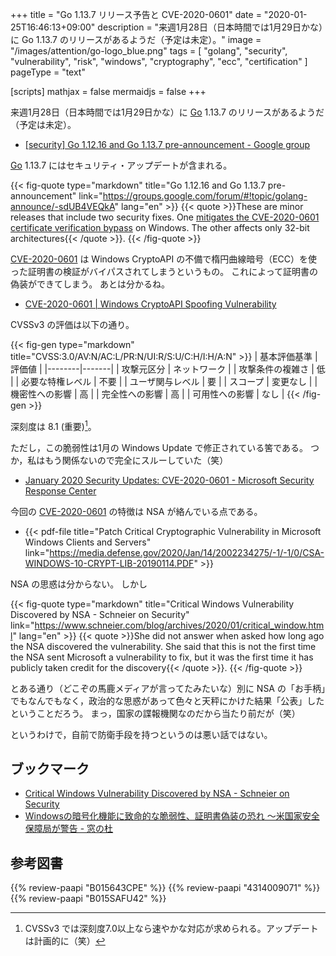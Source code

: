 +++
title = "Go 1.13.7 リリース予告と CVE-2020-0601"
date =  "2020-01-25T16:46:13+09:00"
description = "来週1月28日（日本時間では1月29日かな）に Go 1.13.7 のリリースがあるようだ（予定は未定）。"
image = "/images/attention/go-logo_blue.png"
tags  = [ "golang", "security", "vulnerability", "risk", "windows", "cryptography", "ecc", "certification" ]
pageType = "text"

[scripts]
  mathjax = false
  mermaidjs = false
+++

来週1月28日（日本時間では1月29日かな）に [Go] 1.13.7 のリリースがあるようだ（予定は未定）。

- [[security] Go 1.12.16 and Go 1.13.7 pre-announcement - Google group](https://groups.google.com/forum/#!topic/golang-announce/-sdUB4VEQkA)

[Go] 1.13.7 にはセキュリティ・アップデートが含まれる。

{{< fig-quote type="markdown" title="Go 1.12.16 and Go 1.13.7 pre-announcement" link="https://groups.google.com/forum/#!topic/golang-announce/-sdUB4VEQkA" lang="en" >}}
{{< quote >}}These are minor releases that include two security fixes.
One [mitigates the CVE-2020-0601 certificate verification bypass](https://golang.org/cl/215905) on Windows.
The other affects only 32-bit architectures{{< /quote >}}.
{{< /fig-quote >}}

[CVE-2020-0601](https://nvd.nist.gov/vuln/detail/CVE-2020-0601) は Windows CryptoAPI の不備で楕円曲線暗号（ECC）を使った証明書の検証がバイパスされてしまうというもの。
これによって証明書の偽装ができてしまう。
あとは分かるね。

- [CVE-2020-0601 | Windows CryptoAPI Spoofing Vulnerability](https://portal.msrc.microsoft.com/en-US/security-guidance/advisory/CVE-2020-0601)

CVSSv3 の評価は以下の通り。

{{< fig-gen type="markdown" title="CVSS:3.0/AV:N/AC:L/PR:N/UI:R/S:U/C:H/I:H/A:N" >}}
| 基本評価基準 | 評価値 |
|--------|-------|
| 攻撃元区分 | ネットワーク |
| 攻撃条件の複雑さ | 低 |
| 必要な特権レベル | 不要 |
| ユーザ関与レベル | 要 |
| スコープ | 変更なし |
| 機密性への影響 | 高 |
| 完全性への影響 | 高 |
| 可用性への影響 | なし |
{{< /fig-gen >}}


深刻度は 8.1 (重要)[^cvss1]。

[^cvss1]: CVSSv3 では深刻度7.0以上なら速やかな対応が求められる。アップデートは計画的に（笑）

ただし，この脆弱性は1月の Windows Update で修正されている筈である。
つか，私はもう関係ないので完全にスルーしていた（笑）

- [January 2020 Security Updates: CVE-2020-0601 - Microsoft Security Response Center](https://msrc-blog.microsoft.com/2020/01/14/january-2020-security-updates-cve-2020-0601/)

今回の [CVE-2020-0601] の特徴は NSA が絡んでいる点である。

- {{< pdf-file title="Patch Critical Cryptographic Vulnerability in Microsoft Windows Clients and Servers" link="https://media.defense.gov/2020/Jan/14/2002234275/-1/-1/0/CSA-WINDOWS-10-CRYPT-LIB-20190114.PDF" >}}

NSA の思惑は分からない。
しかし

{{< fig-quote type="markdown" title="Critical Windows Vulnerability Discovered by NSA - Schneier on Security" link="https://www.schneier.com/blog/archives/2020/01/critical_window.html" lang="en" >}}
{{< quote >}}She did not answer when asked how long ago the NSA discovered the vulnerability. She said that this is not the first time the NSA sent Microsoft a vulnerability to fix, but it was the first time it has publicly taken credit for the discovery{{< /quote >}}.
{{< /fig-quote >}}

とある通り（どこぞの馬鹿メディアが言ってたみたいな）別に NSA の「お手柄」でもなんでもなく，政治的な思惑があって色々と天秤にかけた結果「公表」したということだろう。
まっ，国家の諜報機関なのだから当たり前だが（笑）

というわけで，自前で防衛手段を持つというのは悪い話ではない。

## ブックマーク

- [Critical Windows Vulnerability Discovered by NSA - Schneier on Security](https://www.schneier.com/blog/archives/2020/01/critical_window.html)
- [Windowsの暗号化機能に致命的な脆弱性、証明書偽装の恐れ ～米国家安全保障局が警告 - 窓の杜](https://forest.watch.impress.co.jp/docs/news/1229173.html)

[Go]: https://golang.org/ "The Go Programming Language"
[Go 言語]: https://golang.org/ "The Go Programming Language"
[CVE-2020-0601]: https://nvd.nist.gov/vuln/detail/CVE-2020-0601

## 参考図書

{{% review-paapi "B015643CPE" %}} <!-- 暗号技術入門 第3版 -->
{{% review-paapi "4314009071" %}} <!-- 暗号化 プライバシーを救った反乱者たち -->
{{% review-paapi "B015SAFU42" %}} <!-- イミテーション・ゲーム -->

